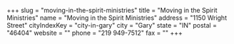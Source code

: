 +++
slug = "moving-in-the-spirit-ministries"
title = "Moving in the Spirit Ministries"
name = "Moving in the Spirit Ministries"
address = "1150 Wright Street"
cityIndexKey = "city-in-gary"
city = "Gary"
state = "IN"
postal = "46404"
website = ""
phone = "219 949-7512"
fax = ""
+++
